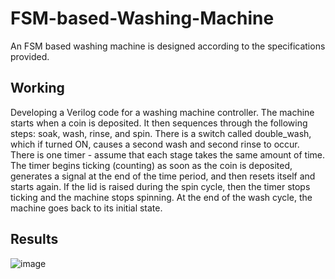 # FSM-based-Washing-Machine
An FSM based washing machine is designed according to the specifications provided.

## Working
Developing a Verilog code for a washing machine controller. 
The machine starts when a coin is deposited. It then sequences through the following steps: soak, wash, rinse, and spin. There is a switch called double_wash, which if turned ON, causes a second wash and second rinse to occur. There is one timer -  assume that each stage takes the same amount of time. The timer begins ticking (counting) as soon as the coin is deposited, generates a signal at the end of the time period, and then resets itself and starts again. If the lid is raised during the spin cycle, then the timer stops ticking and the machine stops spinning. At the end of the wash cycle, the machine goes back to its initial state.

## Results
![image](https://github.com/user-attachments/assets/ec285b82-10b2-4a2b-8c33-fc453274d613)


